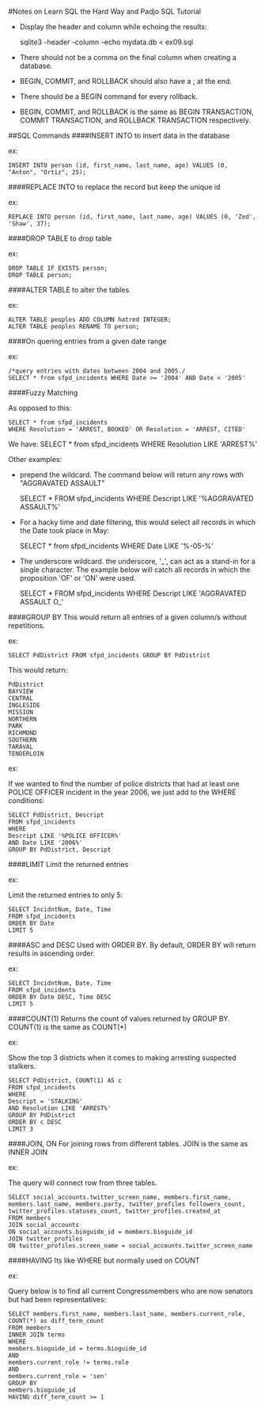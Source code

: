 #Notes on Learn SQL the Hard Way and Padjo SQL Tutorial

*	Display the header and column while echoing the results:

	sqlite3 -header -column -echo mydata.db < ex09.sql

*	There should not be a comma on the final column when creating a database.
*	BEGIN, COMMIT, and ROLLBACK should also have a ; at the end.
*	There should be a BEGIN command for every rollback.
*	BEGIN, COMMIT, and ROLLBACK is the same as BEGIN TRANSACTION, COMMIT TRANSACTION, and ROLLBACK TRANSACTION respectively.


##SQL Commands
####INSERT INTO
to insert data in the database

ex:

	INSERT INTO person (id, first_name, last_name, age) VALUES (0, "Anton", "Ortiz", 25);

####REPLACE INTO
to replace the record but keep the unique id

ex:

	REPLACE INTO person (id, first_name, last_name, age) VALUES (0, 'Zed', 'Shaw', 37);

####DROP TABLE
to drop table

ex:

	DROP TABLE IF EXISTS person;
	DROP TABLE person;

####ALTER TABLE
to alter the tables

ex:

	ALTER TABLE peoples ADD COLUMN hatred INTEGER;
	ALTER TABLE peoples RENAME TO person;

####On quering entries from a given date range

ex:

    /*query entries with dates between 2004 and 2005./
    SELECT * from sfpd_incidents WHERE Date >= '2004' AND Date < '2005'

####Fuzzy Matching

As opposed to this:
	
	SELECT * from sfpd_incidents
	WHERE Resolution = 'ARREST, BOOKED' OR Resolution = 'ARREST, CITED'
We have:
	SELECT * from sfpd_incidents
	WHERE Resolution LIKE 'ARREST%'
	
Other examples:

*	prepend the wildcard. The command below will return any rows with "AGGRAVATED ASSAULT"
	
	SELECT * FROM sfpd_incidents
	WHERE Descript LIKE '%AGGRAVATED ASSAULT%'

*	For a hacky time and date filtering, this would select all records in which the Date took place in May:

	SELECT * from sfpd_incidents WHERE Date LIKE '%-05-%'

*	The underscore wildcard. the underscore, '_', can act as a stand-in for a single character. The example below will catch all records in which the proposition 'OF' or 'ON' were used.

	SELECT * FROM sfpd_incidents
	WHERE Descript LIKE 'AGGRAVATED ASSAULT O_'

####GROUP BY
This would return all entries of a given column/s without repetitions.

ex:
	
	SELECT PdDistrict FROM sfpd_incidents GROUP BY PdDistrict

This would return:

	PdDistrict
	BAYVIEW
	CENTRAL
	INGLESIDE
	MISSION
	NORTHERN
	PARK
	RICHMOND
	SOUTHERN
	TARAVAL
	TENDERLOIN

ex:

If we wanted to find the number of police districts that had at least one POLICE OFFICER incident in the year 2006, we just add to the WHERE conditions:

	SELECT PdDistrict, Descript
	FROM sfpd_incidents
	WHERE
	Descript LIKE '%POLICE OFFICER%'
	AND Date LIKE '2006%'
	GROUP BY PdDistrict, Descript

####LIMIT
Limit the returned entries

ex:

Limit the returned entries to only 5:

	SELECT IncidntNum, Date, Time
	FROM sfpd_incidents
	ORDER BY Date
	LIMIT 5

####ASC and DESC
Used with ORDER BY. By default, ORDER BY will return results in ascending order.

ex:

	SELECT IncidntNum, Date, Time
	FROM sfpd_incidents
	ORDER BY Date DESC, Time DESC
	LIMIT 5

####COUNT(1)
Returns the count of values returned by GROUP BY. COUNT(1) is the same as COUNT(*)


ex:

Show the top 3 districts when it comes to making arresting suspected stalkers.

	SELECT PdDistrict, COUNT(1) AS c 
	FROM sfpd_incidents
	WHERE 
	Descript = 'STALKING'
	AND Resolution LIKE 'ARREST%'
	GROUP BY PdDistrict
	ORDER BY c DESC
	LIMIT 3

####JOIN, ON
For joining rows from different tables. JOIN is the same as INNER JOIN

ex:

The query will connect row from three tables.

	SELECT social_accounts.twitter_screen_name, members.first_name, members.last_name, members.party, twitter_profiles followers_count, twitter_profiles.statuses_count, twitter_profiles.created_at
	FROM members
	JOIN social_accounts
	ON social_accounts.bioguide_id = members.bioguide_id
	JOIN twitter_profiles
	ON twitter_profiles.screen_name = social_accounts.twitter_screen_name

####HAVING
Its like WHERE but normally used on COUNT

ex:

Query below is to find all current Congressmembers who are now senators but had been representatives:

	SELECT members.first_name, members.last_name, members.current_role, COUNT(*) as diff_term_count 
	FROM members
	INNER JOIN terms
	WHERE
	members.bioguide_id = terms.bioguide_id
	AND
	members.current_role != terms.role
	AND
	members.current_role = 'sen'
	GROUP BY
	members.bioguide_id
	HAVING diff_term_count >= 1